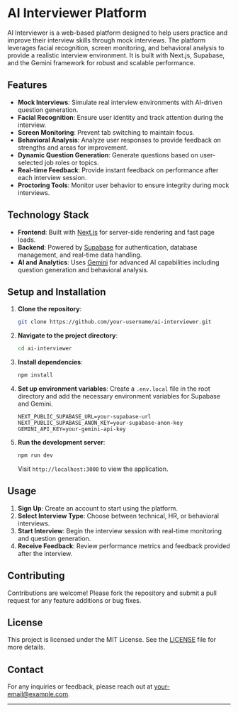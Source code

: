 # AI Interviewer Platform

AI Interviewer is a web-based platform designed to help users practice and improve their interview skills through mock interviews. The platform leverages facial recognition, screen monitoring, and behavioral analysis to provide a realistic interview environment. It is built with Next.js, Supabase, and the Gemini framework for robust and scalable performance.

## Features

- **Mock Interviews**: Simulate real interview environments with AI-driven question generation.
- **Facial Recognition**: Ensure user identity and track attention during the interview.
- **Screen Monitoring**: Prevent tab switching to maintain focus.
- **Behavioral Analysis**: Analyze user responses to provide feedback on strengths and areas for improvement.
- **Dynamic Question Generation**: Generate questions based on user-selected job roles or topics.
- **Real-time Feedback**: Provide instant feedback on performance after each interview session.
- **Proctoring Tools**: Monitor user behavior to ensure integrity during mock interviews.

## Technology Stack

- **Frontend**: Built with [Next.js](https://nextjs.org/) for server-side rendering and fast page loads.
- **Backend**: Powered by [Supabase](https://supabase.io/) for authentication, database management, and real-time data handling.
- **AI and Analytics**: Uses [Gemini](https://gemini.ai/) for advanced AI capabilities including question generation and behavioral analysis.
  
## Setup and Installation

1. **Clone the repository**:
    ```bash
    git clone https://github.com/your-username/ai-interviewer.git
    ```
2. **Navigate to the project directory**:
    ```bash
    cd ai-interviewer
    ```
3. **Install dependencies**:
    ```bash
    npm install
    ```
4. **Set up environment variables**:
    Create a `.env.local` file in the root directory and add the necessary environment variables for Supabase and Gemini.

    ```env
    NEXT_PUBLIC_SUPABASE_URL=your-supabase-url
    NEXT_PUBLIC_SUPABASE_ANON_KEY=your-supabase-anon-key
    GEMINI_API_KEY=your-gemini-api-key
    ```

5. **Run the development server**:
    ```bash
    npm run dev
    ```
   Visit `http://localhost:3000` to view the application.

## Usage

1. **Sign Up**: Create an account to start using the platform.
2. **Select Interview Type**: Choose between technical, HR, or behavioral interviews.
3. **Start Interview**: Begin the interview session with real-time monitoring and question generation.
4. **Receive Feedback**: Review performance metrics and feedback provided after the interview.

## Contributing

Contributions are welcome! Please fork the repository and submit a pull request for any feature additions or bug fixes.

## License

This project is licensed under the MIT License. See the [LICENSE](LICENSE) file for more details.

## Contact

For any inquiries or feedback, please reach out at [your-email@example.com](mailto:your-email@example.com).

---

